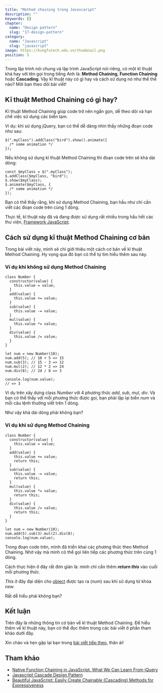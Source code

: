 ```yaml
---
title: "Method chaining trong Javascaript"
description: ""
keywords: []
chapter:
  name: "Design pattern"
  slug: "17-design-pattern"
category:
  name: "Javascript"
  slug: "javascript"
image: https://kungfutech.edu.vn/thumbnail.png
position: 5
---
```


Trong lập trình nói chung và lập trình JavaScript nói riêng, có một kĩ thuật khá hay với tên gọi trong tiếng Anh là: **Method Chaining**, **Function Chaining** hoặc **Cascading**. Vậy kĩ thuật này có gì hay và cách sử dụng nó như thế thế nào? Mời bạn theo dõi bài viết!

## Kĩ thuật Method Chaining có gì hay?

Kĩ thuật Method Chaining giúp code trở nên ngắn gọn, dễ theo dõi và hạn chế việc sử dụng các biến tạm.

Ví dụ: khi sử dụng jQuery, bạn có thể dễ dàng nhìn thấy những đoạn code như sau:

    $(".myClass").addClass("bird").show().animate({
      /* some animation */
    });

Nếu không sử dụng kĩ thuật Method Chaining thì đoạn code trên sẽ khá dài dòng:

    const $myClass = $(".myClass");
    $.addClass($myClass, "bird");
    $.show($myClass);
    $.animate($myClass, {
      /* some animation */
    });

Bạn có thể thấy rằng, khi sử dụng Method Chaining, bạn hầu như chỉ cần viết các đoạn code trên cùng 1 dòng.

Thực tế, kĩ thuật này đã và đang được sử dụng rất nhiều trong hầu hết các thư viện, [Framework JavaScript](/top-5-framework-javascript-moi-nhat-cho-phat-trien-web-va-app/).

## Cách sử dụng kĩ thuật Method Chaining cơ bản

Trong bài viết này, mình sẽ chỉ giới thiệu một cách cơ bản về kĩ thuật Method Chaining. Hy vọng qua đó bạn có thể tự tìm hiểu thêm sau này.

### Ví dụ khi không sử dụng Method Chaining

    class Number {
      constructor(value) {
        this.value = value;
      }
      add(value) {
        this.value += value;
      }
      sub(value) {
        this.value -= value;
      }
      mul(value) {
        this.value *= value;
      }
      div(value) {
        this.value /= value;
      }
    }

    let num = new Number(10);
    num.add(5); // 10 + 5 => 15
    num.sub(3); // 15 - 3 => 12
    num.mul(2); // 12 * 2 => 24
    num.div(8); // 24 / 8 => 3

    console.log(num.value);
    // => 3

Ví dụ trên xây dựng class _Number_ với 4 phương thức _add_, _sub_, _mul_, _div_. Và bạn có thể thấy với mỗi phương thức được gọi, bạn phải lặp lại biến _num_ và mỗi câu lệnh thường viết trên 1 dòng.

Như vậy khá dài dòng phải không bạn?

### Ví dụ khi sử dụng Method Chaining

    class Number {
      constructor(value) {
        this.value = value;
      }
      add(value) {
        this.value += value;
        return this;
      }
      sub(value) {
        this.value -= value;
        return this;
      }
      mul(value) {
        this.value *= value;
        return this;
      }
      div(value) {
        this.value /= value;
        return this;
      }
    }

    let num = new Number(10);
    num.add(5).sub(3).mul(2).div(8);
    console.log(num.value);

Trong đoạn code trên, mình đã triển khai các phương thức theo Method Chaining. Nhờ vậy mà mình có thể gọi liên tiếp các phương thức trên cùng 1 dòng.

Cách thực hiện ở đây rất đơn giản là: mình chỉ cần thêm _**return this**_ vào cuối mỗi phương thức.

_This_ ở đây đại diện cho [object](/bai-viet/javascript/object-la-gi-object-trong-javascript) được tạo ra (_num_) sau khi sử dụng từ khóa _new_.

Rất dễ hiểu phải không bạn?

## Kết luận

Trên đây là những thông tin cơ bản về kĩ thuật Method Chaining. Để hiểu thêm về kĩ thuật này, bạn có thể đọc thêm trong các bài viết ở phần tham khảo dưới đây.

Xin chào và hẹn gặp lại bạn trong [bài viết tiếp theo](/lam-sach-website-wordpress-nhu-the-nao/), thân ái!

## Tham khảo

- [Native Function Chaining in JavaScript. What We Can Learn From jQuery](https://medium.com/@saginadir/native-function-chaining-in-javascript-what-we-can-learn-from-jquery-3b42d5d4a0d)
- [Javascript Cascade Design Pattern](https://medium.com/tiny-code-lessons/javascript-cascade-design-pattern-990b1a761ff4)
- [Beautiful JavaScript: Easily Create Chainable (Cascading) Methods for Expressiveness](http://javascriptissexy.com/beautiful-javascript-easily-create-chainable-cascading-methods-for-expressiveness/)
